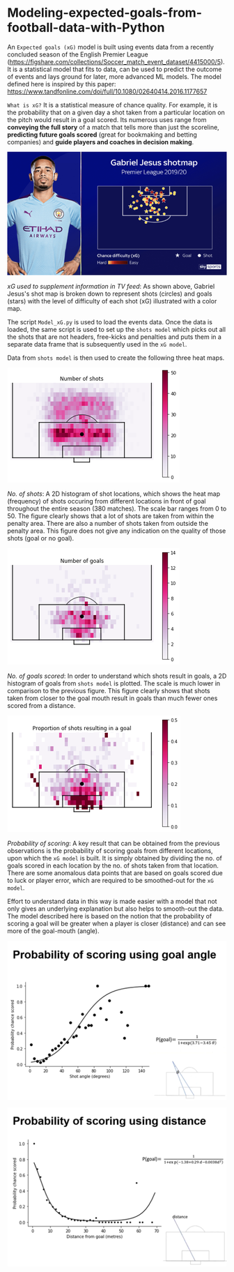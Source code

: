 # Modeling-expected-goals-from-football-data-with-Python

An `Expected goals (xG)` model is built using events data from a recently concluded season of the English Premier League (https://figshare.com/collections/Soccer_match_event_dataset/4415000/5). It is a statistical model that fits to data, can be used to predict the outcome of events and lays ground for later, more advanced ML models. The model defined here is inspired by this paper: https://www.tandfonline.com/doi/full/10.1080/02640414.2016.1177657

`What is xG?`
It is a statistical measure of chance quality. For example, it is the probability that on a given day a shot taken from a particular location on the pitch would result in a goal scored. Its numerous uses range from **conveying the full story** of a match that tells more than just the scoreline, **predicting future goals scored** (great for bookmaking and betting companies) and **guide players and coaches in decision making**.

![rawdata](Outputs/xG.png)

*xG used to supplement information in TV feed*: As shown above, Gabriel Jesus's shot map is broken down to represent shots (circles) and goals (stars) with the level of difficulty of each shot (xG) illustrated with a color map. 

The script `Model_xG.py` is used to load the events data. Once the data is loaded, the same script is used to set up the `shots model` which picks out all the shots that are not headers, free-kicks and penalties and puts them in a separate data frame that is subsequently used in the `xG model`. 

Data from `shots model` is then used to create the following three heat maps.

![rawdata](Outputs/Figure_29.png)

*No. of shots*: A 2D histogram of shot locations, which shows the heat map (frequency) of shots occuring from different locations in front of goal throughout the entire season (380 matches). The scale bar ranges from 0 to 50. The figure clearly shows that a lot of shots are taken from within the penalty area. There are also a number of shots taken from outside the penalty area. This figure does not give any indication on the quality of those shots (goal or no goal).  

![rawdata](Outputs/Figure_30.png)

*No. of goals scored*: In order to understand which shots result in goals, a 2D histogram of goals from `shots model` is plotted. The scale is much lower in comparison to the previous figure. This figure clearly shows that shots taken from closer to the goal mouth result in goals than much fewer ones scored from a distance. 

![rawdata](Outputs/Figure_31.png)

*Probability of scoring*: A key result that can be obtained from the previous observations is the probability of scoring goals from different locations, upon which the `xG model` is built. It is simply obtained by dividing the no. of goals scored in each location by the no. of shots taken from that location. There are some anomalous data points that are based on goals scored due to luck or player error, which are required to be smoothed-out for the `xG model`.

Effort to understand data in this way is made easier with a model that not only gives an underlying explanation but also helps to smooth-out the data. The model described here is based on the notion that the probability of scoring a goal will be greater when a player is closer (distance) and can see more of the goal-mouth (angle). 

![rawdata](Outputs/angle.png)

![rawdata](Outputs/distance.png)
